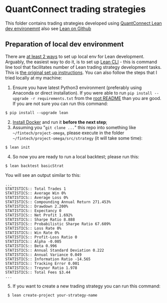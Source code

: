# QuantConnect trading strategies
This folder contains trading strategies developed using [QuantConnect Lean dev environemnt](https://www.lean.io/) also see [Lean on Github](https://github.com/QuantConnect/Lean)

## Preparation of local dev environment
There are [at least 2 ways](https://github.com/QuantConnect/Lean/blob/master/.vscode/readme.md) to set up local env for Lean development. Arguably, the easiest way to do it, is to set up [Lean CLI](https://github.com/QuantConnect/lean-cli) - this is command line tool that facilitates number of Lean trading strategy development tasks. This is [the original set up instructions](https://www.quantconnect.com/docs/v2/lean-cli/getting-started/lean-cli). You can also follow the steps that I tried locally at my machine:
1. Ensure you have latest Python3 environment (preferably using Anaconda or direct installation). If you were able to run `pip install --upgrade -r requirements.txt` from the [root README](https://github.com/iskaspb/project-omega#readme) than you are good. If you are not sure you can run this command:
```
$ pip install --upgrade lean
```
2. [Install Docker](https://www.lean.io/docs/lean-cli/tutorials/installation/installing-docker) and run it **before the next step**;
3. Assuming you "`git clone ...`" this repo into something like `~/fintech/project-omega`, please execute in the folder `~/fintech/project-omega/src/strategy` (it will take some time):
```
$ lean init
```
4. So now you are ready to run a local backtest; please run this:
```
$ lean backtest basicStrat
```
You will see an output similar to this:
```
...
STATISTICS:: Total Trades 1
STATISTICS:: Average Win 0%
STATISTICS:: Average Loss 0%
STATISTICS:: Compounding Annual Return 271.453%
STATISTICS:: Drawdown 2.200%
STATISTICS:: Expectancy 0
STATISTICS:: Net Profit 1.692%
STATISTICS:: Sharpe Ratio 8.888
STATISTICS:: Probabilistic Sharpe Ratio 67.609%
STATISTICS:: Loss Rate 0%
STATISTICS:: Win Rate 0%
STATISTICS:: Profit-Loss Ratio 0
STATISTICS:: Alpha -0.005
STATISTICS:: Beta 0.996
STATISTICS:: Annual Standard Deviation 0.222
STATISTICS:: Annual Variance 0.049
STATISTICS:: Information Ratio -14.565
STATISTICS:: Tracking Error 0.001
STATISTICS:: Treynor Ratio 1.978
STATISTICS:: Total Fees $3.44
...
```
5. If you want to create a new trading strategy you can run this command:
```
 $ lean create-project your-strategy-name
```